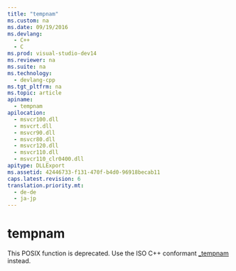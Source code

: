 ```yaml
---
title: "tempnam"
ms.custom: na
ms.date: 09/19/2016
ms.devlang: 
  - C++
  - C
ms.prod: visual-studio-dev14
ms.reviewer: na
ms.suite: na
ms.technology: 
  - devlang-cpp
ms.tgt_pltfrm: na
ms.topic: article
apiname: 
  - tempnam
apilocation: 
  - msvcr100.dll
  - msvcrt.dll
  - msvcr90.dll
  - msvcr80.dll
  - msvcr120.dll
  - msvcr110.dll
  - msvcr110_clr0400.dll
apitype: DLLExport
ms.assetid: 42446733-f131-470f-b4d0-96918becab11
caps.latest.revision: 6
translation.priority.mt: 
  - de-de
  - ja-jp
---
```

# tempnam
This POSIX function is deprecated. Use the ISO C++ conformant [_tempnam](../vs140/_tempnam--_wtempnam--tmpnam--_wtmpnam.md) instead.